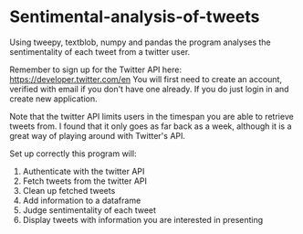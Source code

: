 # Sentimental-analysis-of-tweets
Using tweepy, textblob, numpy and pandas the program analyses the sentimentality of each tweet from a twitter user.

Remember to sign up for the Twitter API here: 
https://developer.twitter.com/en
You will first need to create an account, verified with email if you don't have one already. If you do just login in and create new application.

Note that the twitter API limits users in the timespan you are able to retrieve tweets from. I found that it only goes as far back as a week, although it is a great way of playing around with Twitter's API. 

Set up correctly this program will: 
1. Authenticate with the twitter API 
2. Fetch tweets from the twitter API
3. Clean up fetched tweets 
4. Add information to a dataframe 
5. Judge sentimentality of each tweet
6. Display tweets with information you are interested in presenting
